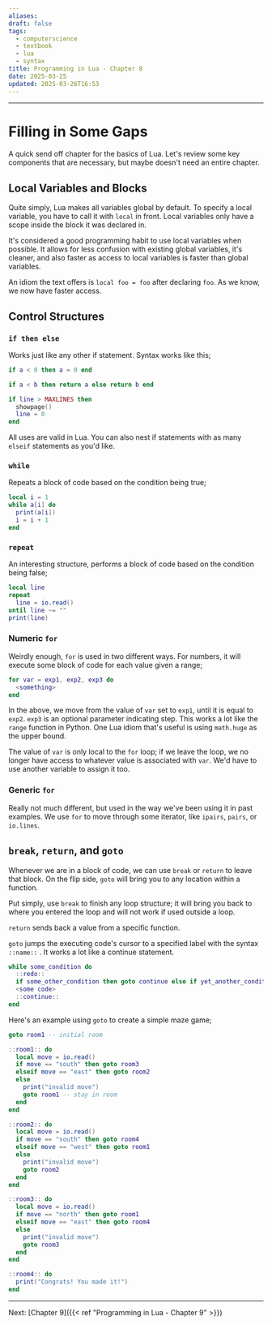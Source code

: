 ```yaml
---
aliases: 
draft: false
tags:
  - computerscience
  - textbook
  - lua
  - syntax
title: Programming in Lua - Chapter 8
date: 2025-03-25
updated: 2025-03-26T16:53
---
```


-------------------------------------------------------------------------------

# Filling in Some Gaps


A quick send off chapter for the basics of Lua. Let's review some key components that are necessary, but maybe doesn't need an entire chapter.

## Local Variables and Blocks

Quite simply, Lua makes all variables global by default. To specify a local variable, you have to call it with `local` in front. Local variables only have a scope inside the block it was declared in.

It's considered a good programming habit to use local variables when possible. It allows for less confusion with existing global variables, it's cleaner, and also faster as access to local variables is faster than global variables.

An idiom the text offers is `local foo = foo` after declaring `foo`. As we know, we now have faster access.

## Control Structures

### `if then else`

Works just like any other if statement. Syntax works like this;

```lua
if a < 0 then a = 0 end

if a < b then return a else return b end

if line > MAXLINES then
  showpage()
  line = 0
end
```

All uses are valid in Lua. You can also nest if statements with as many `elseif` statements as you'd like.

### `while`

Repeats a block of code based on the condition being true;

```lua
local i = 1
while a[i] do
  print(a[i])
  i = i + 1
end
```

### `repeat`

An interesting structure, performs a block of code based on the condition being false;

```lua
local line
repeat
  line = io.read()
until line ~= ""
print(line)
```

### Numeric `for`

Weirdly enough, `for` is used in two different ways. For numbers, it will execute some block of code for each value given a range;

```lua
for var = exp1, exp2, exp3 do
  <something>
end
```

In the above, we move from the value of `var` set to `exp1`, until it is equal to `exp2`. `exp3` is an optional parameter indicating step. This works a lot like the `range` function in Python. One Lua idiom that's useful is using `math.huge` as the upper bound.

The value of `var` is only local to the `for` loop; if we leave the loop, we no longer have access to whatever value is associated with `var`. We'd have to use another variable to assign it too.

### Generic `for`

Really not much different, but used in the way we've been using it in past examples. We use `for` to move through some iterator, like `ipairs`, `pairs`, or `io.lines`. 

## `break`, `return`, and `goto`

Whenever we are in a block of code, we can use `break` or `return` to leave that block. On the flip side, `goto` will bring you to any location within a function.

Put simply, use `break` to finish any loop structure; it will bring you back to where you entered the loop and will not work if used outside a loop.

`return` sends back a value from a specific function.

`goto` jumps the executing code's cursor to a specified label with the syntax `::name::` . It works a lot like a continue statement. 

```lua
while some_condition do
  ::redo::
  if some_other_condition then goto continue else if yet_another_condition then goto redo end
  <some code>
  ::continue::
end
```

Here's an example using `goto` to create a simple maze game;

```lua
goto room1 -- initial room

::room1:: do
  local move = io.read()
  if move == "south" then goto room3
  elseif move == "east" then goto room2
  else
    print("invalid move")
    goto room1 -- stay in room
  end
end

::room2:: do
  local move = io.read()
  if move == "south" then goto room4
  elseif move == "west" then goto room1
  else
    print("invalid move")
    goto room2
  end
end

::room3:: do
  local move = io.read()
  if move == "north" then goto room1
  elseif move == "east" then goto room4
  else
    print("invalid move")
    goto room3
  end
end

::room4:: do
  print("Congrats! You made it!")
end
```


---
Next: 
[Chapter 9]({{< ref "Programming in Lua - Chapter 9" >}}) 
